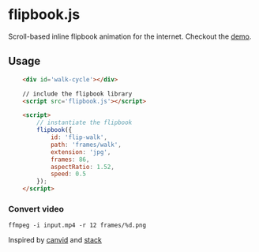 # flipbook.js

Scroll-based inline flipbook animation for the internet. Checkout the [demo](https://russellgoldenberg.github.io/flipbook.js).

## Usage

``` html
	<div id='walk-cycle'></div>

	// include the flipbook library
	<script src='flipbook.js'></script>

	<script>
		// instantiate the flipbook
		flipbook({
			id: 'flip-walk',
			path: 'frames/walk',
			extension: 'jpg',
			frames: 86,
			aspectRatio: 1.52,
			speed: 0.5
		});
	</script>
```

### Convert video

```ffmpeg -i input.mp4 -r 12 frames/%d.png ```


Inspired by [canvid](https://github.com/gka/canvid/blob/master/canvid.js) and [stack](https://github.com/mbostock/stack)

